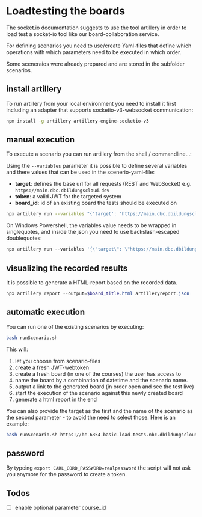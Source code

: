 # Loadtesting the boards

The socket.io documentation suggests to use the tool artillery in order to load test a socket-io tool like our board-collaboration service.

For defining scenarios you need to use/create Yaml-files that define which operations with which parameters need to be executed in which order.

Some sceneraios were already prepared and are stored in the subfolder scenarios.

## install artillery

To run artillery from your local environment you need to install it first including an adapter that supports socketio-v3-websocket communication:

```sh
npm install -g artillery artillery-engine-socketio-v3
```

## manual execution

To execute a scenario you can run artillery from the shell / commandline...:

Using the `--variables` parameter it is possible to define several variables and there values that can be used in the scenerio-yaml-file:

- **target**: defines the base url for all requests (REST and WebSocket)
  e.g. `https://main.dbc.dbildungscloud.dev`
- **token**: a valid JWT for the targeted system
- **board_id**: id of an existing board the tests should be executed on

```bash
npx artillery run --variables "{'target': 'https://main.dbc.dbildungscloud.dev', 'token': 'eJ....', 'board_id': '668d0e03bf3689d12e1e86fb' }" './scenarios/3users.yml' --output artilleryreport.json
```

On Windows Powershell, the variables value needs to be wrapped in singlequotes, and inside the json you need to use backslash-escaped doublequotes:

```powershell
npx artillery run --variables '{\"target\": \"https://main.dbc.dbildungscloud.dev\", \"token\": \"eJ....\", \"board_id\": \"668d0e03bf3689d12e1e86fb\" }' './scenarios/3users.yml' --output artilleryreport.json
```

## visualizing the recorded results

It is possible to generate a HTML-report based on the recorded data.

```powershell
npx artillery report --output=$board_title.html artilleryreport.json
```

## automatic execution

You can run one of the existing scenarios by executing:

```bash
bash runScenario.sh
```

This will:

1. let you choose from scenario-files
2. create a fresh JWT-webtoken
3. create a fresh board (in one of the courses) the user has access to
4. name the board by a combination of datetime and the scenario name.
5. output a link to the generated board (in order open and see the test live)
6. start the execution of the scenario against this newly created board
7. generate a html report in the end

You can also provide the target as the first and the name of the scenario as the second parameter - to avoid the need to select those. Here is an example:

```bash
bash runScenario.sh https://bc-6854-basic-load-tests.nbc.dbildungscloud.dev 3users
```

## password

By typeing `export CARL_CORD_PASSWORD=realpassword` the script will not ask you anymore for the password to create a token.

## Todos

- [ ] enable optional parameter course_id
